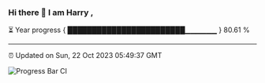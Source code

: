 ### Hi there 👋 I am Harry , 

⏳ Year progress { ████████████████████████▁▁▁▁▁▁ } 80.61 %

---

⏰ Updated on Sun, 22 Oct 2023 05:49:37 GMT

![Progress Bar CI](https://github.com/duykhang68/duykhang68/workflows/Progress%20Bar%20CI/badge.svg)
